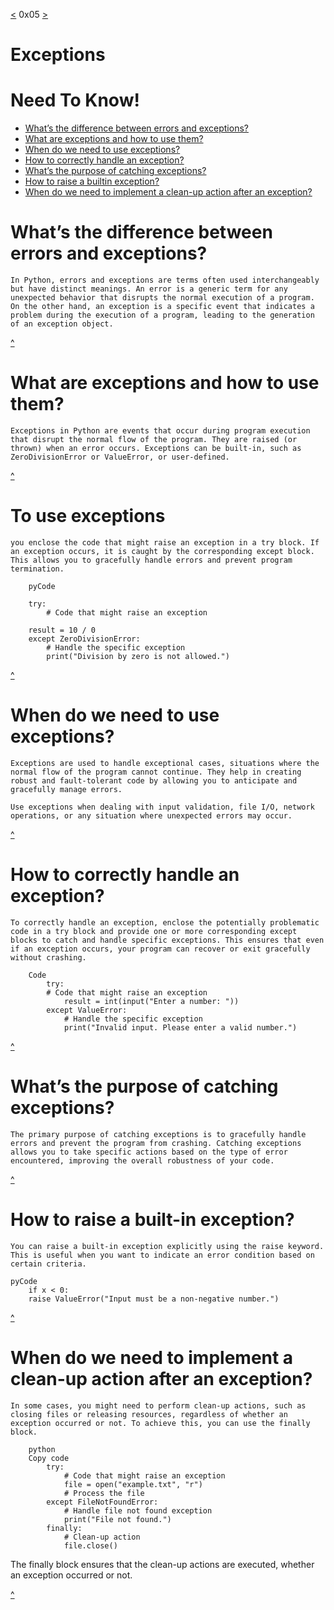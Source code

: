[<](https://github.com/TheeKingZa/alx-higher_level_programming/tree/master/0x04-python-more_data_structures/README.md) 0x05 [>](https://github.com/TheeKingZa/alx-higher_level_programming/tree/master/0x06-python-classes/README.md)

# Exceptions
# Need To Know!
* [What’s the difference between errors and exceptions?](#whats-the-difference-between-errors-and-exceptions)
* [What are exceptions and how to use them?](#to-use-exceptions)
* [When do we need to use exceptions?](#when-do-we-need-to-use-exceptions)
* [How to correctly handle an exception?](#how-to-correctly-handle-an-exception)
* [What’s the purpose of catching exceptions?](whats-the-purpose-of-catching-exceptions)
* [How to raise a builtin exception?](#how-to-raise-a-builtin-exception)
* [When do we need to implement a clean-up action after an exception?](when-do-we-need-to-implement-a-clean-up-action-after-an-exception)

# What’s the difference between errors and exceptions?
	In Python, errors and exceptions are terms often used interchangeably but have distinct meanings. An error is a generic term for any unexpected behavior that disrupts the normal execution of a program. On the other hand, an exception is a specific event that indicates a problem during the execution of a program, leading to the generation of an exception object.

[^](#exceptions)

# What are exceptions and how to use them?
	Exceptions in Python are events that occur during program execution that disrupt the normal flow of the program. They are raised (or thrown) when an error occurs. Exceptions can be built-in, such as ZeroDivisionError or ValueError, or user-defined.

[^](#exceptions)

# To use exceptions
	you enclose the code that might raise an exception in a try block. If an exception occurs, it is caught by the corresponding except block. This allows you to gracefully handle errors and prevent program termination.

		pyCode
	
   		try:
     		# Code that might raise an exception
       		
	 	result = 10 / 0
		except ZeroDivisionError:
    		# Handle the specific exception
    		print("Division by zero is not allowed.")

[^](#exceptions)

# When do we need to use exceptions?
	Exceptions are used to handle exceptional cases, situations where the normal flow of the program cannot continue. They help in creating robust and fault-tolerant code by allowing you to anticipate and gracefully manage errors.

	Use exceptions when dealing with input validation, file I/O, network operations, or any situation where unexpected errors may occur.

[^](#exceptions)

# How to correctly handle an exception?
	To correctly handle an exception, enclose the potentially problematic code in a try block and provide one or more corresponding except blocks to catch and handle specific exceptions. This ensures that even if an exception occurs, your program can recover or exit gracefully without crashing.

		Code
			try:
   			# Code that might raise an exception
    			result = int(input("Enter a number: "))
			except ValueError:
    			# Handle the specific exception
    			print("Invalid input. Please enter a valid number.")

[^](#exceptions)

# What’s the purpose of catching exceptions?
	The primary purpose of catching exceptions is to gracefully handle errors and prevent the program from crashing. Catching exceptions allows you to take specific actions based on the type of error encountered, improving the overall robustness of your code.

[^](#exceptions)

# How to raise a built-in exception?
	You can raise a built-in exception explicitly using the raise keyword. This is useful when you want to indicate an error condition based on certain criteria.

	pyCode
		if x < 0:
  		raise ValueError("Input must be a non-negative number.")

[^](#exceptions)

# When do we need to implement a clean-up action after an exception?
	In some cases, you might need to perform clean-up actions, such as closing files or releasing resources, regardless of whether an exception occurred or not. To achieve this, you can use the finally block.

		python
		Copy code
			try:
			    # Code that might raise an exception
			    file = open("example.txt", "r")
			    # Process the file
			except FileNotFoundError:
			    # Handle file not found exception
			    print("File not found.")
			finally:
			    # Clean-up action
			    file.close()

The finally block ensures that the clean-up actions are executed, whether an exception occurred or not.

[^](#exceptions)





